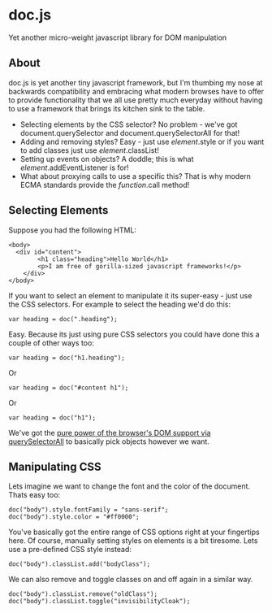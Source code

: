 doc.js
======

Yet another micro-weight javascript library for DOM manipulation

About
-----
doc.js is yet another tiny javascript framework, but I'm thumbing my nose at backwards compatibility and embracing what modern browses have to offer to provide functionality that we all use pretty much everyday without having to use a framework that brings its kitchen sink to the table.

* Selecting elements by the CSS selector?  No problem - we've got document.querySelector and document.querySelectorAll for that!
* Adding and removing styles?  Easy - just use *element*.style or if you want to add classes just use *element*.classList!
* Setting up events on objects? A doddle; this is what *element*.addEventListener is for!
* What about proxying calls to use a specific this? That is why modern ECMA standards provide the *function*.call method!

Selecting Elements
------------------

Suppose you had the following HTML:

    <body>
      <div id="content">
		    <h1 class="heading">Hello World</h1>
			<p>I am free of gorilla-sized javascript frameworks!</p>
		</div>
	</body>
	
If you want to select an element to manipulate it its super-easy - just use the CSS selectors.  For example to select the heading we'd do this:

    var heading = doc(".heading");

Easy.  Because its just using pure CSS selectors you could have done this a couple of other ways too:

	var heading = doc("h1.heading");
	
Or

	var heading = doc("#content h1");
	
Or 

	var heading = doc("h1");
	
We've got the [pure power of the browser's DOM support via querySelectorAll](http://www.w3.org/TR/css3-selectors/) to basically pick objects however we want.
		
Manipulating CSS
----------------

Lets imagine we want to change the font and the color of the document.  Thats easy too:

    doc("body").style.fontFamily = "sans-serif";
	doc("body").style.color = "#ff0000";
	
You've basically got the entire range of CSS options right at your fingertips here.  Of course, manually setting styles on elements is a bit tiresome.  Lets use a pre-defined CSS style instead:

	doc("body").classList.add("bodyClass");
	
We can also remove and toggle classes on and off again in a similar way.

    doc("body").classList.remove("oldClass");
	doc("body").classList.toggle("invisibilityCloak");